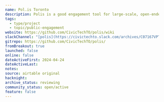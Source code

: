 ```yaml
---
name: Pol.is Toronto
description: Polis is a good engagement tool for large-scale, open-ended feedback gathering.
tags:
  - type/project
  - topic/public-engagement
website: https://github.com/CivicTechTO/polis/wiki
slackChannel: "[polis](https://civictechto.slack.com/archives/C07167VPT7S)"
gitrepo: https://github.com/CivicTechTO/polis/
fromBreakout: true
launched: false
online: false
dateActiveFirst: 2024-04-24
dateActiveLast:
notes:
source: airtable original
hacknight:
archive_status: reviewing
community_status: open/active
feature: false
---
```

